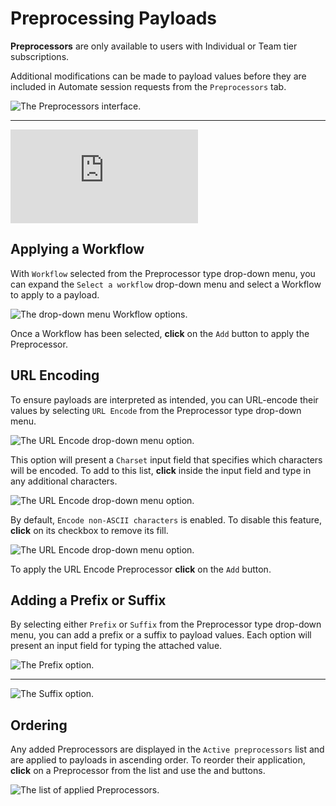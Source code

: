 # Preprocessing Payloads

<ProContainer>
<b>Preprocessors</b> are only available to users with Individual or Team tier subscriptions.
</ProContainer>

Additional modifications can be made to payload values before they are included in Automate session requests from the `Preprocessors` tab.

<img alt="The Preprocessors interface." src="/_images/automate_preprocessors.png" center/>

---

<div class="video small">
  <iframe src="https://www.youtube.com/embed/PrXVDR-YCXE?si=XbnW0YRhlydOXlji" title="YouTube video player." frameborder="0"></iframe>
</div>

## Applying a Workflow

With `Workflow` selected from the Preprocessor type drop-down menu, you can expand the `Select a workflow` drop-down menu and select a Workflow to apply to a payload.

<img alt="The drop-down menu Workflow options." src="/_images/automate_workflow.png" center/>

Once a Workflow has been selected, **click** on the `Add` button to apply the Preprocessor.

## URL Encoding

To ensure payloads are interpreted as intended, you can URL-encode their values by selecting `URL Encode` from the Preprocessor type drop-down menu.

<img alt="The URL Encode drop-down menu option." src="/_images/automate_url_encode.png" center/>

This option will present a `Charset` input field that specifies which characters will be encoded. To add to this list, **click** inside the input field and type in any additional characters.

<img alt="The URL Encode drop-down menu option." src="/_images/automate_url_encode_charset.png" center/>

By default, `Encode non-ASCII characters` is enabled. To disable this feature, **click** on its checkbox to remove its fill.

<img alt="The URL Encode drop-down menu option." src="/_images/automate_url_encode_non_ascii.png" center/>

To apply the URL Encode Preprocessor **click** on the `Add` button.

## Adding a Prefix or Suffix

By selecting either `Prefix` or `Suffix` from the Preprocessor type drop-down menu, you can add a prefix or a suffix to payload values. Each option will present an input field for typing the attached value.

<img alt="The Prefix option." src="/_images/automate_prefix.png" center/>

---

<img alt="The Suffix option." src="/_images/automate_suffix.png" center/>

## Ordering

Any added Preprocessors are displayed in the `Active preprocessors` list and are applied to payloads in ascending order. To reorder their application, **click** on a Preprocessor from the list and use the <code><Icon icon="fas fa-chevron-up" /></code> and <code><Icon icon="fas fa-chevron-down" /></code> buttons.

<img alt="The list of applied Preprocessors." src="/_images/automate_preprocessors_order.png" center/>
